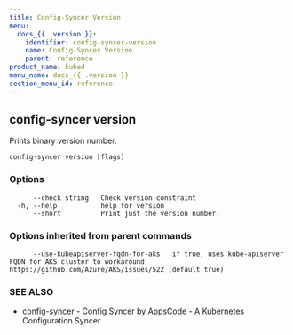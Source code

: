 ```yaml
---
title: Config-Syncer Version
menu:
  docs_{{ .version }}:
    identifier: config-syncer-version
    name: Config-Syncer Version
    parent: reference
product_name: kubed
menu_name: docs_{{ .version }}
section_menu_id: reference
---
```

## config-syncer version

Prints binary version number.

```
config-syncer version [flags]
```

### Options

```
      --check string   Check version constraint
  -h, --help           help for version
      --short          Print just the version number.
```

### Options inherited from parent commands

```
      --use-kubeapiserver-fqdn-for-aks   if true, uses kube-apiserver FQDN for AKS cluster to workaround https://github.com/Azure/AKS/issues/522 (default true)
```

### SEE ALSO

* [config-syncer](/docs/reference/config-syncer.md)	 - Config Syncer by AppsCode - A Kubernetes Configuration Syncer

